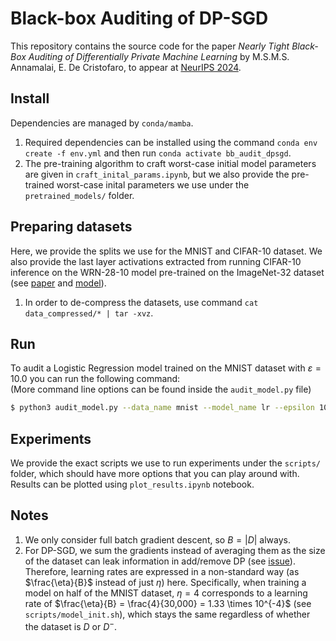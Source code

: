 # Black-box Auditing of DP-SGD
This repository contains the source code for the paper _Nearly Tight Black-Box Auditing of Differentially Private Machine Learning_ by M.S.M.S. Annamalai, E. De Cristofaro, to appear at [NeurIPS 2024](https://arxiv.org/pdf/2405.14106).

## Install
Dependencies are managed by `conda/mamba`.  
1. Required dependencies can be installed using the command `conda env create -f env.yml` and then run `conda activate bb_audit_dpsgd`.  
2. The pre-training algorithm to craft worst-case initial model parameters are given in `craft_inital_params.ipynb`, but we also provide the pre-trained worst-case inital parameters we use under the `pretrained_models/` folder.

## Preparing datasets
Here, we provide the splits we use for the MNIST and CIFAR-10 dataset.
We also provide the last layer activations extracted from running CIFAR-10 inference on the WRN-28-10 model pre-trained on the ImageNet-32 dataset (see [paper](https://arxiv.org/pdf/2204.13650) and [model](https://console.cloud.google.com/storage/browser/dm_jax_privacy/models?authuser=0&pageState=(%22StorageObjectListTable%22:(%22f%22:%22%255B%255D%22)))).
1. In order to de-compress the datasets, use command `cat data_compressed/* | tar -xvz`.

## Run
To audit a Logistic Regression model trained on the MNIST dataset with $\varepsilon = 10.0$ you can run the following command:  
(More command line options can be found inside the `audit_model.py` file)
```bash
$ python3 audit_model.py --data_name mnist --model_name lr --epsilon 10.0
```

## Experiments
We provide the exact scripts we use to run experiments under the `scripts/` folder, which should have more options that you can play around with.  
Results can be plotted using `plot_results.ipynb` notebook.

## Notes
1. We only consider full batch gradient descent, so $B = |D|$ always.
2. For DP-SGD, we sum the gradients instead of averaging them as the size of the dataset can leak information in add/remove DP (see [issue](https://github.com/pytorch/opacus/issues/571)). Therefore, learning rates are expressed in a non-standard way (as $\frac{\eta}{B}$ instead of just $\eta$) here. Specifically, when training a model on half of the MNIST dataset, $\eta = 4$ corresponds to a learning rate of $\frac{\eta}{B} = \frac{4}{30,000} = 1.33 \times 10^{-4}$ (see `scripts/model_init.sh`), which stays the same regardless of whether the dataset is $D$ or $D^-$.